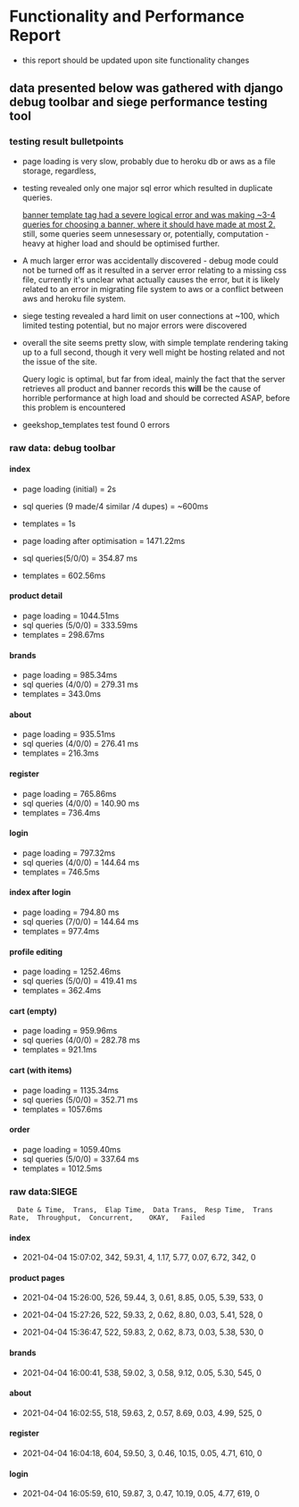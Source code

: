# Functionality and Performance Report
* this report should be updated upon site functionality changes

## data presented below was gathered with django debug toolbar and siege performance testing tool


### testing result bulletpoints

* page loading is very slow, probably due to heroku db or aws as a file storage, regardless,
* testing revealed only one major sql error which resulted in duplicate queries.

  [banner template tag had a severe logical error and was making ~3-4 queries for choosing a banner, where it should have made at most 2.](https://github.com/StrikeNeon/store/blob/aws_migration/mainapp/templatetags/banner.py#L17)
  still, some queries seem unnesessary or, potentially, computation - heavy at higher load and should be optimised further.

* A much larger error was accidentally discovered - debug mode could not be turned off as it resulted in a server error relating to a missing css file, currently it's unclear what actually causes the error, but it is likely related to an error in migrating file system to aws or a conflict between aws and heroku file system.

* siege testing revealed a hard limit on user connections at ~100, which limited testing potential, but no major errors were discovered

* overall the site seems pretty slow, with simple template rendering taking up to a full second,
though it very well might be hosting related and not the issue of the site.

  Query logic is optimal, but far from ideal, mainly the fact that the server retrieves all product and banner records
  this __will__ be the cause of horrible performance at high load and should be corrected ASAP, before this problem is encountered

* geekshop_templates test found 0 errors

### raw data: debug toolbar

#### index
* page loading (initial) = 2s
* sql queries (9 made/4 similar /4 dupes) = ~600ms
* templates = 1s

* page loading after optimisation = 1471.22ms
* sql queries(5/0/0) = 354.87 ms
* templates = 602.56ms

#### product detail

* page loading = 1044.51ms
* sql queries (5/0/0) = 333.59ms
* templates = 298.67ms

#### brands

* page loading = 985.34ms
* sql queries (4/0/0) = 279.31 ms
* templates = 343.0ms

#### about

* page loading = 935.51ms
* sql queries (4/0/0) = 276.41 ms
* templates = 216.3ms

#### register

* page loading = 765.86ms
* sql queries (4/0/0) = 140.90 ms
* templates = 736.4ms

#### login

* page loading = 797.32ms
* sql queries (4/0/0) = 144.64 ms
* templates = 746.5ms

#### index after login

* page loading = 794.80 ms
* sql queries (7/0/0) = 144.64 ms
* templates = 977.4ms

#### profile editing

* page loading = 1252.46ms
* sql queries (5/0/0) = 419.41 ms
* templates = 362.4ms

#### cart (empty)

* page loading = 959.96ms
* sql queries (4/0/0) = 282.78 ms
* templates = 921.1ms

#### cart (with items)

* page loading = 1135.34ms
* sql queries (5/0/0) = 352.71 ms
* templates = 1057.6ms

#### order

* page loading = 1059.40ms
* sql queries (5/0/0) = 337.64 ms
* templates = 1012.5ms



### raw data:SIEGE

      Date & Time,  Trans,  Elap Time,  Data Trans,  Resp Time,  Trans Rate,  Throughput,  Concurrent,    OKAY,   Failed

#### index

* 2021-04-04 15:07:02,    342,      59.31,           4,       1.17,        5.77,        0.07,        6.72,     342,       0

#### product pages

* 2021-04-04 15:26:00,    526,      59.44,           3,       0.61,        8.85,        0.05,        5.39,     533,       0

* 2021-04-04 15:27:26,    522,      59.33,           2,       0.62,        8.80,        0.03,        5.41,     528,       0

* 2021-04-04 15:36:47,    522,      59.83,           2,       0.62,        8.73,        0.03,        5.38,     530,       0

#### brands

* 2021-04-04 16:00:41,    538,      59.02,           3,       0.58,        9.12,        0.05,        5.30,     545,       0

#### about

* 2021-04-04 16:02:55,    518,      59.63,           2,       0.57,        8.69,        0.03,        4.99,     525,       0

#### register

* 2021-04-04 16:04:18,    604,      59.50,           3,       0.46,       10.15,        0.05,        4.71,     610,       0

#### login

* 2021-04-04 16:05:59,    610,      59.87,           3,       0.47,       10.19,        0.05,        4.77,     619,       0
